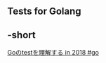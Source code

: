## Tests for Golang

## -short

[Goのtestを理解する in 2018 #go](https://budougumi0617.github.io/2018/08/19/go-testing2018/)
